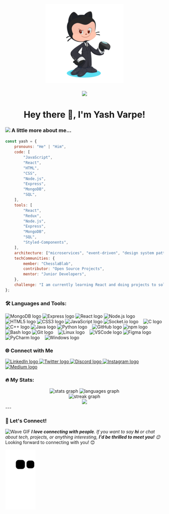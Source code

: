 <div align="center">
<img src="./octocat-1719221900022.png" alt="Coder" width="250" />
</div>

###
<div align="center">
  <img src="https://visitor-badge.laobi.icu/badge?page_id=YashVarpe05.YashVarpe05&left_color=black&right_color=dimgrey" />
</div>

###

<h1 align="center">Hey there 👋, I'm Yash Varpe!</h1>

### <img src="https://media.giphy.com/media/VgCDAzcKvsR6OM0uWg/giphy.gif" width="50"> A little more about me...

```javascript
const yash = {
	pronouns: "He" | "Him",
	code: [
		"JavaScript",
		"React",
		"HTML",
		"CSS",
		"Node.js",
		"Express",
		"MongoDB",
		"SQL",
	],
	tools: [
		"React",
		"Redux",
		"Node.js",
		"Express",
		"MongoDB",
		"SQL",
		"Styled-Components",
	],
	architecture: ["microservices", "event-driven", "design system pattern"],
	techCommunities: {
		member: "ChesslaBlab",
		contributor: "Open Source Projects",
		mentor: "Junior Developers",
	},
	challenge: "I am currently learning React and doing projects to solidify my understanding",
};
```
<h3 align="left">🛠 Languages and Tools:</h3>
<div align="left">
  <img src="https://skillicons.dev/icons?i=mongodb" height="30" alt="MongoDB logo" />
  <img src="https://skillicons.dev/icons?i=express" height="30" alt="Express logo" />
  <img src="https://skillicons.dev/icons?i=react" height="30" alt="React logo" />
  <img src="https://cdn.simpleicons.org/nodedotjs/339933" height="30" alt="Node.js logo" />
  <img width="8" />
  <img src="https://skillicons.dev/icons?i=html" height="30" alt="HTML5 logo" />
  <img src="https://skillicons.dev/icons?i=css" height="30" alt="CSS3 logo" />
  <img src="https://skillicons.dev/icons?i=js" height="30" alt="JavaScript logo" />
  <img src="https://cdn.jsdelivr.net/gh/devicons/devicon/icons/socketio/socketio-original.svg" height="30" alt="Socket.io logo" />
  <img width="8" />
  <img src="https://skillicons.dev/icons?i=c" height="30" alt="C logo" />
  <img src="https://skillicons.dev/icons?i=cpp" height="30" alt="C++ logo" />
  <img src="https://skillicons.dev/icons?i=java" height="30" alt="Java logo" />
  <img src="https://skillicons.dev/icons?i=py" height="30" alt="Python logo" />
  <img width="8" />
  <img src="https://skillicons.dev/icons?i=github" height="30" alt="GitHub logo" />
  <img src="https://cdn.simpleicons.org/npm/CB3837" height="30" alt="npm logo" />
  <img src="https://cdn.jsdelivr.net/gh/devicons/devicon/icons/bash/bash-original.svg" height="30" alt="Bash logo" />
  <img src="https://cdn.jsdelivr.net/gh/devicons/devicon/icons/git/git-original.svg" height="30" alt="Git logo" />
  <img width="8" />
  <img src="https://cdn.jsdelivr.net/gh/devicons/devicon/icons/linux/linux-original.svg" height="30" alt="Linux logo" />
  <img width="8" />
  <img src="https://skillicons.dev/icons?i=vscode" height="30" alt="VSCode logo" />
  <img src="https://cdn.jsdelivr.net/gh/devicons/devicon/icons/figma/figma-original.svg" height="30" alt="Figma logo" />
  <img width="8" />
  <img src="https://cdn.jsdelivr.net/gh/devicons/devicon/icons/pycharm/pycharm-original.svg" height="30" alt="PyCharm logo" />
  <img width="8" />
  <img src="https://cdn.jsdelivr.net/gh/devicons/devicon/icons/windows8/windows8-original.svg" height="30" alt="Windows logo" />
</div>
<h3 align="left">🌐 Connect with Me</h3>
<div align="left">
  <a href="https://linkedin.com/in/YashVarpe" target="_blank">
    <img src="https://raw.githubusercontent.com/maurodesouza/profile-readme-generator/master/src/assets/icons/social/linkedin/default.svg" width="52" height="40" alt="LinkedIn logo" />
  </a>
  <a href="https://x.com/YashVarpe05" target="_blank">
    <img src="https://raw.githubusercontent.com/maurodesouza/profile-readme-generator/master/src/assets/icons/social/twitter/default.svg" width="52" height="40" alt="Twitter logo" />
  </a>
  <a href="https://discord.com/users/yash_varpe" target="_blank">
    <img src="https://raw.githubusercontent.com/maurodesouza/profile-readme-generator/master/src/assets/icons/social/discord/default.svg" width="52" height="40" alt="Discord logo" />
  </a>
  <a href="https://instagram.com/yash_varpe.05" target="_blank">
    <img src="https://raw.githubusercontent.com/maurodesouza/profile-readme-generator/master/src/assets/icons/social/instagram/default.svg" width="52" height="40" alt="Instagram logo" />
  </a>
  <a href="https://medium.com/@yashvarpe2005" target="_blank">
    <img src="https://raw.githubusercontent.com/maurodesouza/profile-readme-generator/master/src/assets/icons/social/medium/default.svg" width="52" height="40" alt="Medium logo" />
  </a>
</div>
<h3 align="left">🔥 My Stats:</h3>
<div align="center">
  <img src="https://github-readme-stats.vercel.app/api?username=YashVarpe05&hide_title=false&hide_rank=false&show_icons=true&include_all_commits=true&count_private=true&disable_animations=false&theme=dracula&locale=en&hide_border=true&order=1" height="175" alt="stats graph" />
  <img src="https://github-readme-stats.vercel.app/api/top-langs?username=YashVarpe05&locale=en&hide_title=false&layout=compact&card_width=320&langs_count=5&theme=dracula&hide_border=true&order=2" height="165" alt="languages graph" />
</div>
<div align="center">
  <img src="https://streak-stats.demolab.com?user=YashVarpe05&locale=en&mode=daily&theme=dark&hide_border=false&border_radius=5&order=3" height="220" alt="streak graph" />
</div>
<div align="center">
  <img src="https://profile-counter.glitch.me/YashVarpe05/count.svg?" />
</div>
---

### 🌟 Let's Connect!
<img src="https://media.giphy.com/media/LnQjpWaON8nhr21vNW/giphy.gif" width="60" alt="Wave GIF">
<em><b>I love connecting with people</b>. If you want to say <b>hi</b> or chat about tech, projects, or anything interesting, <b>I'd be thrilled to meet you!</b> 😊</em>
Looking forward to connecting with you! 😊

![snake gif](https://github.com/YashVarpe05/YashVarpe05/blob/output/github-contribution-grid-snake.svg)




